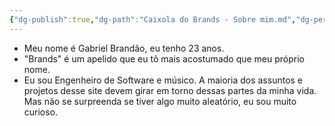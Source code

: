 ```yaml
---
{"dg-publish":true,"dg-path":"Caixola do Brands - Sobre mim.md","dg-permalink":"about","permalink":"/about/","title":"Sobre mim","pinned":true,"created":"2025-06-21T19:15:56.749-03:00","updated":"2025-06-21T22:35:22.886-03:00"}
---
```


- Meu nome é Gabriel Brandão, eu tenho 23 anos.
- "Brands" é um apelido que eu tô mais acostumado que meu próprio nome.
- Eu sou Engenheiro de Software e músico. A maioria dos assuntos e projetos desse site devem girar em torno dessas partes da minha vida. Mas não se surpreenda se tiver algo muito aleatório, eu sou muito curioso.